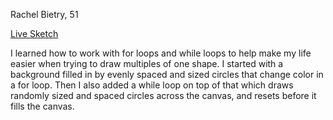 Rachel Bietry, 51

[Live Sketch](https://rbietry.github.io/120-work/hw-7/)

I learned how to work with for loops and while loops to help make my life easier when trying to draw multiples of one shape. I started with a background filled in by evenly spaced and sized circles that change color in a for loop. Then I also added a while loop on top of that which draws randomly sized and spaced circles across the canvas, and resets before it fills the canvas.
